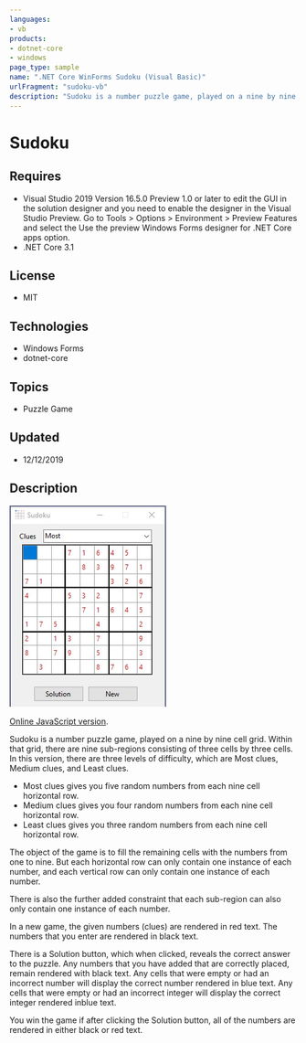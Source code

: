 ```yaml
---
languages:
- vb
products:
- dotnet-core
- windows
page_type: sample
name: ".NET Core WinForms Sudoku (Visual Basic)"
urlFragment: "sudoku-vb"
description: "Sudoku is a number puzzle game, played on a nine by nine cell grid"
---
```

# Sudoku

## Requires

- Visual Studio 2019 Version 16.5.0 Preview 1.0 or later to edit the GUI in the solution designer and you need to enable the designer in the Visual Studio Preview. Go to Tools > Options > Environment > Preview Features and select the Use the preview Windows Forms designer for .NET Core apps option. 
- .NET Core 3.1

## License
- MIT

## Technologies
  - Windows Forms
  - dotnet-core

## Topics
- Puzzle Game

## Updated
- 12/12/2019

## Description

![Sudoku image](Sudoku-VB.jpg)

[Online JavaScript version](http://www.scproject.biz/sudoku.php).

Sudoku is a number puzzle game, played on a nine by nine cell grid. Within that grid, there are nine sub-regions consisting of three cells by three cells. In this version, there are three levels of difficulty, which are Most clues, Medium clues, and Least clues.
- Most clues gives you five random numbers from each nine cell horizontal row. 
- Medium clues gives you four random numbers from each nine cell horizontal row.
- Least clues gives you three random numbers from each nine cell horizontal row.

The object of the game is to fill the remaining cells with the numbers from one to nine. But each horizontal row can only contain one instance of each number, and each vertical row can only contain one instance of each number.

There is also the further added constraint that each sub-region can also only contain one instance of each number.

In a new game, the given numbers (clues) are rendered in red text. The numbers that you enter are rendered in black text.

There is a Solution button, which when clicked, reveals the correct answer to the puzzle. Any numbers that you have added that are correctly placed, remain rendered with black text. Any cells that were empty or had an incorrect number will display the correct number rendered in blue text.
Any cells that were empty or had an incorrect integer will display the correct integer rendered inblue text.

You win the game if after clicking the Solution button, all of the numbers are rendered in either black or red text.
